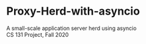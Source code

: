 # Proxy-Herd-with-asyncio
A small-scale application server herd using asyncio <br/>
CS 131 Project, Fall 2020
